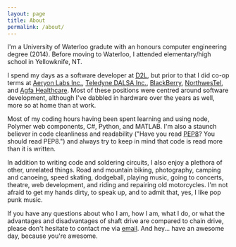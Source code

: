 ```yaml
---
layout: page
title: About
permalink: /about/
---
```


I'm a University of Waterloo gradute with an honours computer engineering degree (2014). Before moving to Waterloo, I attended elementary/high school in Yellowknife, NT.

I spend my days as a software developer at [D2L](https://www.d2l.com/), but prior to that I did co-op terms at [Aeryon Labs Inc.](http://www.aeryon.com), [Teledyne DALSA Inc.](https://www.teledynedalsa.com/), [BlackBerry](http://ca.blackberry.com/), [NorthwesTel](http://www.nwtel.ca/), and [Agfa Healthcare](http://www.agfahealthcare.com/). Most of these positions were centred around software development, although I've dabbled in hardware over the years as well, more so at home than at work.

Most of my coding hours having been spent learning and using node, Polymer web components, C#, Python, and MATLAB. I'm also a staunch believer in code cleanliness and readability ("Have you read [PEP8](http://legacy.python.org/dev/peps/pep-0008/)? You should read PEP8.") and always try to keep in mind that code is read more than it is written.

In addition to writing code and soldering circuits, I also enjoy a plethora of other, unrelated things. Road and mountain biking, photography, camping and canoeing, speed skating, dodgeball, playing music, going to concerts, theatre, web development, and riding and repairing old motorcycles. I'm not afraid to get my hands dirty, to speak up, and to admit that, yes, I like pop punk music.

If you have any questions about who I am, how I am, what I do, or what the advantages and disadvantages of shaft drive are compared to chain drive, please don't hesitate to contact me via [email](mailto:ryantmer@gmail.com). And hey... have an awesome day, because you're awesome.
